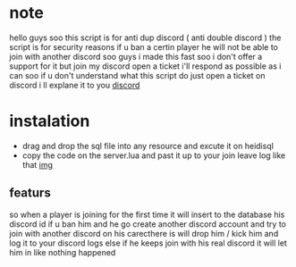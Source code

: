 # note
hello guys soo this script is for anti dup discord ( anti double discord ) the script is for security reasons if u ban a certin player he will not be able to join with another discord 
soo guys i made this fast soo i don't offer a support for it but join my discord open a ticket i'll respond as possible as i can 
soo
if u don't understand what this script do just open a ticket on discord i ll explane it to you 
[discord](https://discord.gg/fcX35xvJap)
# instalation 
- drag and drop the sql file into any resource and excute it on heidisql 
- copy the code on the server.lua and past it up to your join leave log 
like that [img](https://github.com/R1nZox-dev/rk-antiddup/blob/main/img.png)
## featurs 
so when a player is joining for the first time it will insert to the database his discord id if u ban him and he go create another discord account  and try to join with another discord on his carecthere is will drop him / kick him and log it to your discord logs 
else if he keeps join with his real discord it will let him in like nothing happened 
